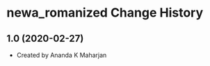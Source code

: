 newa_romanized Change History
====================

1.0 (2020-02-27)
----------------
* Created by Ananda K Maharjan
